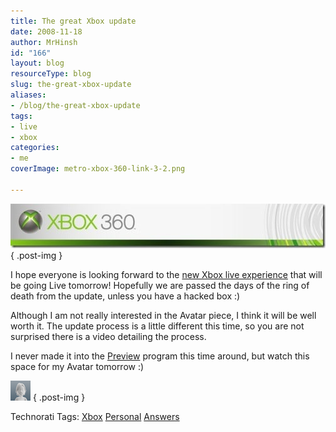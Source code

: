```yaml
---
title: The great Xbox update
date: 2008-11-18
author: MrHinsh
id: "166"
layout: blog
resourceType: blog
slug: the-great-xbox-update
aliases:
- /blog/the-great-xbox-update
tags:
- live
- xbox
categories:
- me
coverImage: metro-xbox-360-link-3-2.png

---
```



[![xbox live](images/ThegreatXboxupdate_AEC7-xbox-live_thumb-2-3.jpg)](http://blog.hinshelwood.com/files/2011/05/GWB-WindowsLiveWriter-ThegreatXboxupdate_AEC7-xbox-live_2.jpg)
{ .post-img }

I hope everyone is looking forward to the [new Xbox live experience](http://www.xbox.com/en-gb/live/NXE/) that will be going Live tomorrow! Hopefully we are passed the days of the ring of death from the update, unless you have a hacked box :)

Although I am not really interested in the Avatar piece, I think it will be well worth it. The update process is a little different this time, so you are not surprised there is a video detailing the process.

I never made it into the [Preview](http://majornelson.com/archive/2008/10/24/the-new-xbox-experience-preview-program.aspx) program this time around, but watch this space for my Avatar tomorrow :)

![](images/avatar-body-1-1.png)
{ .post-img }

Technorati Tags: [Xbox](http://technorati.com/tags/Xbox) [Personal](http://technorati.com/tags/Personal) [Answers](http://technorati.com/tags/Answers)


